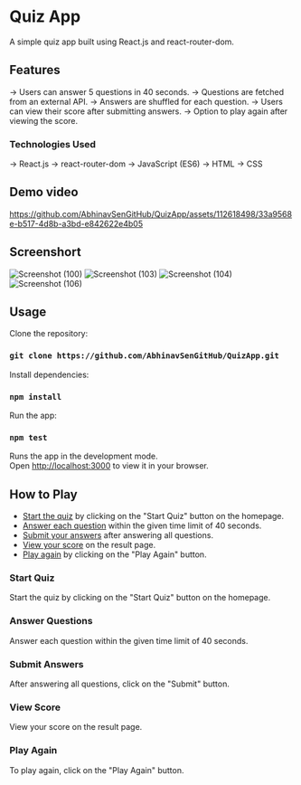 # Quiz App

A simple quiz app built using React.js and react-router-dom.

## Features
-> Users can answer 5 questions in 40 seconds.
-> Questions are fetched from an external API.
-> Answers are shuffled for each question.
-> Users can view their score after submitting answers.
-> Option to play again after viewing the score.

### Technologies Used
-> React.js
-> react-router-dom
-> JavaScript (ES6)
-> HTML
-> CSS

## Demo video 
https://github.com/AbhinavSenGitHub/QuizApp/assets/112618498/33a9568e-b517-4d8b-a3bd-e842622e4b05

## Screenshort
![Screenshot (100)](https://github.com/AbhinavSenGitHub/QuizApp/assets/112618498/c5f04d9d-a5fe-4085-b3dd-42eb9fc397b2)
![Screenshot (103)](https://github.com/AbhinavSenGitHub/QuizApp/assets/112618498/07abb3a3-bc26-44b9-b880-b2f3256ee279)
![Screenshot (104)](https://github.com/AbhinavSenGitHub/QuizApp/assets/112618498/005ef9fc-09e1-4236-b154-2be479b82320)
![Screenshot (106)](https://github.com/AbhinavSenGitHub/QuizApp/assets/112618498/16df673e-4528-4658-9ea3-b1ceab813f0f)
## Usage
Clone the repository:
### `git clone https://github.com/AbhinavSenGitHub/QuizApp.git`

Install dependencies:
### `npm install`

Run the app:
### `npm test`

Runs the app in the development mode.\
Open [http://localhost:3000](http://localhost:3000) to view it in your browser.

## How to Play

- [Start the quiz](#start-quiz) by clicking on the "Start Quiz" button on the homepage.
- [Answer each question](#answer-questions) within the given time limit of 40 seconds.
- [Submit your answers](#submit-answers) after answering all questions.
- [View your score](#view-score) on the result page.
- [Play again](#play-again) by clicking on the "Play Again" button.

### Start Quiz

Start the quiz by clicking on the "Start Quiz" button on the homepage.

### Answer Questions

Answer each question within the given time limit of 40 seconds.

### Submit Answers

After answering all questions, click on the "Submit" button.

### View Score

View your score on the result page.

### Play Again

To play again, click on the "Play Again" button.


